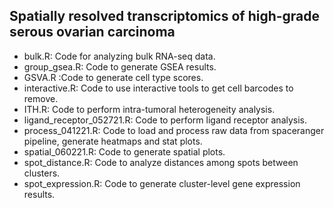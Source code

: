## Spatially resolved transcriptomics of high-grade serous ovarian carcinoma 

- bulk.R: Code for analyzing bulk RNA-seq data.
- group_gsea.R: Code to generate GSEA results.
- GSVA.R :Code to generate cell type scores.
- interactive.R: Code to use interactive tools to get cell barcodes to remove.
- ITH.R: Code to perform intra-tumoral heterogeneity analysis.
- ligand_receptor_052721.R: Code to perform ligand receptor analysis.
- process_041221.R: Code to load and process raw data from spaceranger pipeline, generate heatmaps and stat plots.
- spatial_060221.R: Code to generate spatial plots.
- spot_distance.R: Code to analyze distances among spots between clusters.
- spot_expression.R: Code to generate cluster-level gene expression results.

